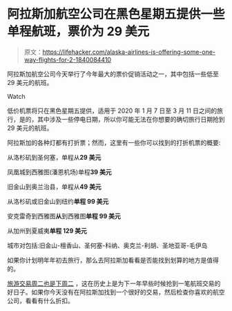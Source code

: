 # 阿拉斯加航空公司在黑色星期五提供一些单程航班，票价为 29 美元

> 原文：<https://lifehacker.com/alaska-airlines-is-offering-some-one-way-flights-for-2-1840084410>

阿拉斯加航空公司今天举行了今年最大的票价促销活动之一，其中包括一些低至 29 美元的航班。

Watch

低价机票将只在黑色星期五提供，适用于 2020 年 1 月 7 日至 3 月 11 日之间的旅行，是的，其中涉及一些停电日期，所以你可能无法在你想要的确切旅行日期抢到 29 美元的航班。

阿拉斯加的各种灯都有打折票；然而，这里有一些你可以找到的打折机票的概要:

从洛杉矶到圣何塞，单程从**29 美元**

凤凰城到西雅图(潘恩机场)单程**39 美元**

旧金山到奥兰治县，单程从**49 美元**

从洛杉矶或旧金山到纽约**单程 99 美元**

安克雷奇到西雅图**从**到西雅图**单程 99 美元**

从加州到夏威夷**单程 129 美元**

城市对包括:旧金山-檀香山、圣何塞-科纳、奥克兰-利胡、圣地亚哥-毛伊岛

如果你计划明年年初去旅行，那么去阿拉斯加看看是否能找到划算的地方是值得的。

[旅游交易周二也是下周二](https://lifehacker.com/travel-deal-tuesday-is-still-one-of-the-best-times-to-b-1830641461) ，这在历史上是为下一年早些时候抢到一笔航班交易的好日子。如果你今天没有在阿拉斯加找到一个很好的交易，然后检查你喜欢的航空公司，看看有什么折扣。